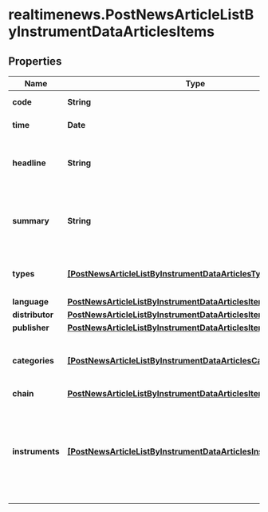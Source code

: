 # realtimenews.PostNewsArticleListByInstrumentDataArticlesItems

## Properties

Name | Type | Description | Notes
------------ | ------------- | ------------- | -------------
**code** | **String** | Identifier of the news article. | [optional] 
**time** | **Date** | Date and time of the news article. | [optional] 
**headline** | **String** | Headline of the news article represented as text with HTML entity encoding but without HTML tags. | [optional] 
**summary** | **String** | Textual summary of the body of the news article or &#x60;null&#x60; if no summary was provided by the news article distributor. | [optional] 
**types** | [**[PostNewsArticleListByInstrumentDataArticlesTypesItems]**](PostNewsArticleListByInstrumentDataArticlesTypesItems.md) | Types of news article. See endpoint &#x60;/news/article/type/list&#x60; for possible values. | [optional] 
**language** | [**PostNewsArticleListByInstrumentDataArticlesItemsLanguage**](PostNewsArticleListByInstrumentDataArticlesItemsLanguage.md) |  | [optional] 
**distributor** | [**PostNewsArticleListByInstrumentDataArticlesItemsDistributor**](PostNewsArticleListByInstrumentDataArticlesItemsDistributor.md) |  | [optional] 
**publisher** | [**PostNewsArticleListByInstrumentDataArticlesItemsPublisher**](PostNewsArticleListByInstrumentDataArticlesItemsPublisher.md) |  | [optional] 
**categories** | [**[PostNewsArticleListByInstrumentDataArticlesCategoriesItems]**](PostNewsArticleListByInstrumentDataArticlesCategoriesItems.md) | Categories related to the news article. See endpoint &#x60;/category/list&#x60; for possible values. | [optional] 
**chain** | [**PostNewsArticleListByInstrumentDataArticlesItemsChain**](PostNewsArticleListByInstrumentDataArticlesItemsChain.md) |  | [optional] 
**instruments** | [**[PostNewsArticleListByInstrumentDataArticlesInstrumentsItems]**](PostNewsArticleListByInstrumentDataArticlesInstrumentsItems.md) | Set of stock instruments related to the article. The set is not updated in the course of corporate actions, e.g. when the related company obtains a new instrument after a spin-off. | [optional] 


